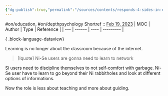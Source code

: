 ```yaml
---
{"dg-publish":true,"permalink":"/sources/contents/responds-4-sides-in-education-chris-taylor/","noteIcon":"1","created":"2023-03-28T19:11:54.975+02:00","updated":"2023-06-12T18:36:30.707+02:00"}
---
```


#on/education, #on/depthpsychology
Shortref :: [Feb 19, 2023](https://www.youtube.com/watch?v=qi1bNXHJ6Sc&list=TLPQMjgwMzIwMjMQZSjG17Ndfw&index=3)
| MOC | Author | Type | Reference |
| --- | ------ | ---- | --------- |

{ .block-language-dataview}

Learning is no longer about the classroom because of the internet. 

> [!quote]
>Ni-Se users are gonna need to learn to network

Si users need to discipline themselves to not self-comfort with garbage.
Ni-Se user have to learn to go beyond their Ni rabbitholes and look at different options of informations. 

Now the role is less about teaching and more about guiding. 

